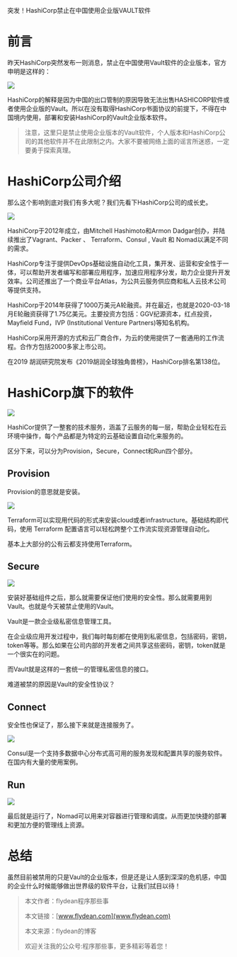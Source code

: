 突发！HashiCorp禁止在中国使用企业版VAULT软件

# 前言

昨天HashiCorp突然发布一则消息，禁止在中国使用Vault软件的企业版本，官方申明是这样的：

![](https://img-blog.csdnimg.cn/20200530071025939.png?x-oss-process=image/watermark,type_ZmFuZ3poZW5naGVpdGk,shadow_0,text_aHR0cDovL3d3dy5mbHlkZWFuLmNvbQ==,size_35,color_8F8F8F,t_70)

HashiCorp的解释是因为中国的出口管制的原因导致无法出售HASHICORP软件或者使用企业版的Vault。所以在没有取得HashiCorp书面协议的前提下，不得在中国境内使用，部署和安装HashiCorp的Vault企业版本软件。

> 注意，这里只是禁止使用企业版本的Vault软件，个人版本和HashiCorp公司的其他软件并不在此限制之内。大家不要被网络上面的谣言所迷惑，一定要勇于探索真理。

# HashiCorp公司介绍

那么这个影响到底对我们有多大呢？我们先看下HashiCorp公司的成长史。

![](https://img-blog.csdnimg.cn/20200530071841736.png?x-oss-process=image/watermark,type_ZmFuZ3poZW5naGVpdGk,shadow_0,text_aHR0cDovL3d3dy5mbHlkZWFuLmNvbQ==,size_35,color_8F8F8F,t_70)

HashiCorp于2012年成立，由Mitchell Hashimoto和Armon Dadgar创办，并陆续推出了Vagrant、Packer 、 Terraform、Consul , Vault 和 Nomad以满足不同的需求。

HashiCorp专注于提供DevOps基础设施自动化工具，集开发、运营和安全性于一体，可以帮助开发者编写和部署应用程序，加速应用程序分发，助力企业提升开发效率。公司还推出了一个商业平台Atlas，为公共云服务供应商和私人云技术公司等提供支持。

HashiCorp于2014年获得了1000万美元A轮融资。并在最近，也就是2020-03-18月E轮融资获得了1.75亿美元。主要投资方包括：GGV纪源资本，红点投资，Mayfield Fund，IVP (Institutional Venture Partners)等知名机构。

HashiCorp采用开源的方式和云厂商合作，为云的使用提供了一套通用的工作流程。合作方包括2000多家上市公司。

在2019 胡润研究院发布《2019胡润全球独角兽榜》，HashiCorp排名第138位。

# HashiCorp旗下的软件

![](https://img-blog.csdnimg.cn/20200530072905179.png?x-oss-process=image/watermark,type_ZmFuZ3poZW5naGVpdGk,shadow_0,text_aHR0cDovL3d3dy5mbHlkZWFuLmNvbQ==,size_35,color_8F8F8F,t_70)

HashiCor提供了一整套的技术服务，涵盖了云服务的每一层，帮助企业轻松在云环境中操作，每个产品都是为特定的云基础设置自动化来服务的。

区分下来，可以分为Provision，Secure，Connect和Run四个部分。

## Provision

Provision的意思就是安装。

![](https://img-blog.csdnimg.cn/20200530073418681.png?x-oss-process=image/watermark,type_ZmFuZ3poZW5naGVpdGk,shadow_0,text_aHR0cDovL3d3dy5mbHlkZWFuLmNvbQ==,size_35,color_8F8F8F,t_70)

Terraform可以实现用代码的形式来安装cloud或者infrastructure。基础结构即代码，使用 Terraform 配置语言可以轻松跨整个工作流实现资源管理自动化。

基本上大部分的公有云都支持使用Terraform。

## Secure

![](https://img-blog.csdnimg.cn/20200530073817808.png?x-oss-process=image/watermark,type_ZmFuZ3poZW5naGVpdGk,shadow_0,text_aHR0cDovL3d3dy5mbHlkZWFuLmNvbQ==,size_35,color_8F8F8F,t_70)

安装好基础组件之后，那么就需要保证他们使用的安全性。那么就需要用到Vault。也就是今天被禁止使用的Vault。

 Vault是一款企业级私密信息管理工具。

 在企业级应用开发过程中，我们每时每刻都在使用到私密信息，包括密码，密钥，token等等。那么如果在公司内部的开发者之间共享这些密码，密钥，token就是一个很实在的问题。

 而Vault就是这样的一套统一的管理私密信息的接口。

 难道被禁的原因是Vault的安全性协议？

## Connect

 安全性也保证了，那么接下来就是连接服务了。

 ![](https://img-blog.csdnimg.cn/20200530074218900.png?x-oss-process=image/watermark,type_ZmFuZ3poZW5naGVpdGk,shadow_0,text_aHR0cDovL3d3dy5mbHlkZWFuLmNvbQ==,size_35,color_8F8F8F,t_70)

 Consul是一个支持多数据中心分布式高可用的服务发现和配置共享的服务软件。在国内有大量的使用案例。

## Run

 ![](https://img-blog.csdnimg.cn/20200530074416100.png?x-oss-process=image/watermark,type_ZmFuZ3poZW5naGVpdGk,shadow_0,text_aHR0cDovL3d3dy5mbHlkZWFuLmNvbQ==,size_35,color_8F8F8F,t_70)

 最后就是运行了，Nomad可以用来对容器进行管理和调度。从而更加快捷的部署和更加方便的管理线上资源。

# 总结

 虽然目前被禁用的只是Vault的企业版本，但是还是让人感到深深的危机感，中国的企业什么时候能够做出世界级的软件平台，让我们拭目以待！

> 本文作者：flydean程序那些事
> 
> 本文链接：[www.flydean.com](www.flydean.com)
> 
> 本文来源：flydean的博客
> 
> 欢迎关注我的公众号:程序那些事，更多精彩等着您！




